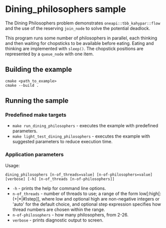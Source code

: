 # Dining_philosophers sample
The Dining Philosophers problem demonstrates `oneapi::tbb_kahypar::flow` and the use of the reserving `join_node` to solve the potential deadlock.

This program runs some number of philosophers in parallel, each thinking and then waiting for chopsticks to be available before eating. Eating and thinking are implemented with `sleep()`. The chopstick positions are represented by a `queue_node` with one item.

## Building the example
```
cmake <path_to_example>
cmake --build .
```

## Running the sample
### Predefined make targets
* `make run_dining_philosophers` - executes the example with predefined parameters.
* `make light_test_dining_philosophers` -  executes the example with suggested parameters to reduce execution time.

### Application parameters
Usage:
```
dining_philosophers [n-of_threads=value] [n-of-philosophers=value] [verbose] [-h] [n-of_threads [n-of-philosophers]]
```
* `-h` - prints the help for command line options.
* `n-of_threads` - number of threads to use; a range of the form low\[:high\[:(+|*|#)step\]\], where low and optional high are non-negative integers or 'auto' for the default choice, and optional step expression specifies how thread numbers are chosen within the range.
* `n-of-philosophers` - how many philosophers, from 2-26.
* `verbose` - prints diagnostic output to screen.
